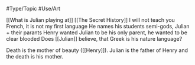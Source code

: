#Type/Topic #Use/Art 

[[What is Julian playing at]] [[The Secret History]]
I will not teach you French, it is not my first language
He names his students semi-gods, Julian + their parants
Henry wanted Julian to be his only parent, he wanted to be clear blooded
Does [[Julian]] believe, that Greek is his nature language? 

Death is the mother of beauty ([[Henry]]). Julian is the father of Henry and the death is his mother. 